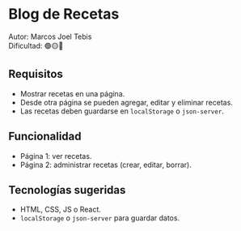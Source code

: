 # Blog de Recetas

Autor: Marcos Joel Tebis  
Dificultad: 🟢🟡🔴

## Requisitos

- Mostrar recetas en una página.
- Desde otra página se pueden agregar, editar y eliminar recetas.
- Las recetas deben guardarse en `localStorage` o `json-server`.

## Funcionalidad

- Página 1: ver recetas.
- Página 2: administrar recetas (crear, editar, borrar).

## Tecnologías sugeridas

- HTML, CSS, JS o React.
- `localStorage` o `json-server` para guardar datos.